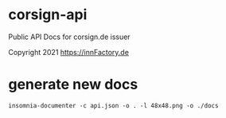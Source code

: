 # corsign-api

Public API Docs for corsign.de issuer

Copyright 2021 https://innFactory.de
# generate new docs

`insomnia-documenter -c api.json -o . -l 48x48.png -o ./docs`